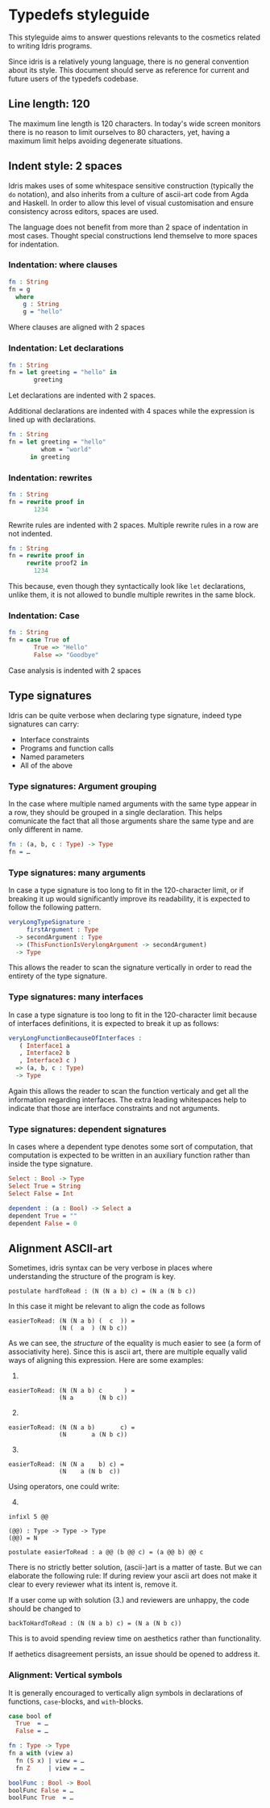 
# Typedefs styleguide

This styleguide aims to answer questions relevants to the cosmetics related to
writing Idris programs.

Since idris is a relatively young language, there is no general convention
about its style. This document should serve as reference for current and future
users of the typedefs codebase.

## Line length: 120

The maximum line length is 120 characters. In today's wide screen monitors
there is no reason to limit ourselves to 80 characters, yet, having a maximum
limit helps avoiding degenerate situations.

## Indent style: 2 spaces

Idris makes uses of some whitespace sensitive construction (typically the `do`
notation), and also inherits from a culture of ascii-art code from Agda and
Haskell. In order to allow this level of visual customisation and ensure
consistency across editors, spaces are used.

The language does not benefit from more than 2 space of indentation in most
cases. Thought special constructions lend themselve to more spaces for
indentation.

### Indentation: where clauses

``` idris
fn : String
fn = g
  where
    g : String
    g = "hello"
```

Where clauses are aligned with 2 spaces

### Indentation: Let declarations

```idris
fn : String
fn = let greeting = "hello" in
       greeting
```

Let declarations are indented with 2 spaces.

Additional declarations are indented with 4 spaces while the expression is lined up with declarations.

```idris
fn : String
fn = let greeting = "hello"
         whom = "world"
      in greeting
```

### Indentation: rewrites

```idris
fn : String
fn = rewrite proof in
       1234
```

Rewrite rules are indented with 2 spaces. Multiple rewrite rules in a row are not indented.

```idris
fn : String
fn = rewrite proof in
     rewrite proof2 in
       1234
```

This because, even though they syntactically look like `let` declarations, unlike them, it is not
allowed to bundle multiple rewrites in the same block.

### Indentation: Case

```idris
fn : String
fn = case True of
       True => "Hello"
       False => "Goodbye"
```

Case analysis is indented with 2 spaces

## Type signatures

Idris can be quite verbose when declaring type signature, indeed type signatures can carry:

- Interface constraints
- Programs and function calls
- Named parameters
- All of the above


### Type signatures: Argument grouping

In the case where multiple named arguments with the same type appear in a row, they should be
grouped in a single declaration. This helps comunicate the fact that all those arguments
share the same type and are only different in name.

```idris
fn : (a, b, c : Type) -> Type
fn = …
```

### Type signatures: many arguments

In case a type signature is too long to fit in the 120-character limit, or if breaking it up would
significantly improve its readability, it is expected to follow the following pattern.

```idris
veryLongTypeSignature :
     firstArgument : Type
  -> secondArgument : Type
  -> (ThisFunctionIsVerylongArgument -> secondArgument)
  -> Type
```

This allows the  reader to scan the signature vertically in order to read the entirety of the type signature.


### Type signatures: many interfaces

In case a type signature is too long to fit in the 120-character limit because of interfaces
definitions, it is expected to break it up as follows:

```idris
veryLongFunctionBecauseOfInterfaces :
   ( Interface1 a
   , Interface2 b
   , Interface3 c )
  => (a, b, c : Type)
  -> Type
```

Again this allows the reader to scan the function verticaly and get all the information regarding
interfaces. The extra leading whitespaces help to indicate that those are interface constraints
and not arguments.

### Type signatures: dependent signatures


In cases where a dependent type denotes some sort of computation, that computation is expected to
be written in an auxiliary function rather than inside the type signature.

```idris
Select : Bool -> Type
Select True = String
Select False = Int

dependent : (a : Bool) -> Select a
dependent True = ""
dependent False = 0
```

## Alignment ASCII-art

Sometimes, idris syntax can be very verbose in places where
understanding the structure of the program is key.

```
postulate hardToRead : (N (N a b) c) = (N a (N b c))
```

In this case it might be relevant to align the code as follows

```
easierToRead: (N (N a b) (  c  )) =
              (N (  a  ) (N b c))
```

As we can see, the _structure_ of the equality is much easier to see (a form of
associativity here). Since this is ascii art, there are multiple equally
valid ways of aligning this expression. Here are some examples:

1.

```
easierToRead: (N (N a b) c      ) =
              (N a       (N b c))
```
2.
```
easierToRead: (N (N a b)       c) =
              (N       a (N b c))
```
3.
```
easierToRead: (N (N a    b) c) =
              (N    a (N b  c))
```

Using operators, one could write:

4.
```
infixl 5 @@

(@@) : Type -> Type -> Type
(@@) = N

postulate easierToRead : a @@ (b @@ c) = (a @@ b) @@ c
```

There is no strictly better solution, (ascii-)art is a matter of taste. But we
can elaborate the following rule: If during review your ascii art does not make
it clear to every reviewer what its intent is, remove it.

If a user come up with solution (3.) and reviewers are unhappy, the code should
be changed to

```
backToHardToRead : (N (N a b) c) = (N a (N b c))
```

This is to avoid spending review time on aesthetics rather than functionality.

If aethetics disagreement persists, an issue should be opened to address it.

### Alignment: Vertical symbols

It is generally encouraged to vertically align symbols in declarations of functions, `case`-blocks,
and `with`-blocks.

```idris
case bool of
  True  = …
  False = …
```

```idris
fn : Type -> Type
fn a with (view a)
  fn (S x) | view = …
  fn Z     | view = …
```

```idris
boolFunc : Bool -> Bool
boolFunc False = …
boolFunc True  = …
```
